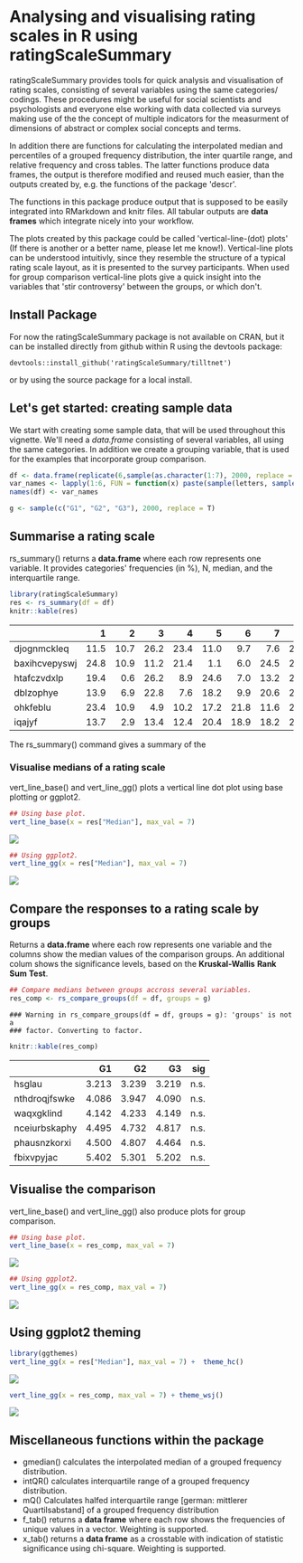 # Analysing and visualising rating scales in R using ratingScaleSummary

ratingScaleSummary provides tools for quick analysis and visualisation of rating scales,
consisting of several variables using the same categories/
codings. These procedures might be useful for social scientists and psychologists
and everyone else working with data collected via surveys making use of the the
concept of multiple indicators for the measurment of dimensions of abstract or
complex social concepts and terms. 

In addition there are functions for calculating the interpolated median
and percentiles of a grouped frequency distribution, the inter quartile range,
and relative frequency and cross tables. The latter functions produce data
frames, the output is therefore modified and reused much easier, than the
outputs created by, e.g. the functions of the package 'descr'.

The functions in this package produce output that is supposed to be easily integrated into
RMarkdown and knitr files. All tabular outputs are **data frames** which integrate nicely into your
workflow.

The plots created by this package could be called 'vertical-line-(dot) plots' (If there is another
or a better name, please let me know!). Vertical-line plots can be understood intuitivly, since
they resemble the structure of a typical rating scale layout, as it is presented to the survey 
participants. When used for group comparison vertical-line plots give a quick insight into the 
variables that 'stir controversy' between the groups, or which don't.


## Install Package

For now the ratingScaleSummary package is not available on CRAN, but it can be
installed directly from github within R using the devtools package:

    devtools::install_github('ratingScaleSummary/tilltnet')

or by using the source package for a local install.

## Let's get started: creating sample data

We start with creating some sample data, that will be used throughout this
vignette. We'll need a *data.frame* consisting of several variables, all using the
same categories. In addition we create a grouping variable, that is used for
the examples that incorporate group comparison.


```r
df <- data.frame(replicate(6,sample(as.character(1:7), 2000, replace = T, prob = sample(1:100/100, 7))))
var_names <- lapply(1:6, FUN = function(x) paste(sample(letters, sample(6:13, 1)), collapse = ""))
names(df) <- var_names

g <- sample(c("G1", "G2", "G3"), 2000, replace = T)
```


## Summarise a rating scale

rs_summary() returns a **data.frame** where each row
represents one variable. It provides categories' frequencies (in %),
N, median, and the interquartile range.

```r
library(ratingScaleSummary)
res <- rs_summary(df = df)
knitr::kable(res)
```

|              |    1|    2|    3|    4|    5|    6|    7|    N| Median| intQR| NA|
|:-------------|----:|----:|----:|----:|----:|----:|----:|----:|------:|-----:|--:|
|djognmckleq   | 11.5| 10.7| 26.2| 23.4| 11.0|  9.7|  7.6| 2000|  3.571| 2.188|  0|
|baxihcvepyswj | 24.8| 10.9| 11.2| 21.4|  1.1|  6.0| 24.5| 2000|  3.643| 4.899|  0|
|htafczvdxlp   | 19.4|  0.6| 26.2|  8.9| 24.6|  7.0| 13.2| 2000|  3.919| 2.616|  0|
|dblzophye     | 13.9|  6.9| 22.8|  7.6| 18.2|  9.9| 20.6| 2000|  4.337| 3.377|  0|
|ohkfeblu      | 23.4| 10.9|  4.9| 10.2| 17.2| 21.8| 11.6| 2000|  4.535| 4.239|  0|
|iqajyf        | 13.7|  2.9| 13.4| 12.4| 20.4| 18.9| 18.2| 2000|  4.869| 3.015|  0|

The rs_summary() command gives a summary of the

### Visualise medians of a rating scale

vert_line_base() and vert_line_gg() plots a vertical line dot plot using base plotting or ggplot2.


```r
## Using base plot.
vert_line_base(x = res["Median"], max_val = 7)
```

![](readme_files/figure-html/unnamed-chunk-3-1.png)<!-- -->

```r
## Using ggplot2.
vert_line_gg(x = res["Median"], max_val = 7)
```

![](readme_files/figure-html/unnamed-chunk-3-2.png)<!-- -->

## Compare the responses to a rating scale by groups

Returns a **data.frame** where each row represents one variable
and the columns show the median values of the comparison groups. An additional
colum shows the significance levels, based on the **Kruskal-Wallis** **Rank**
**Sum** **Test**.



```r
## Compare medians between groups accross several variables.
res_comp <- rs_compare_groups(df = df, groups = g)
```

```
### Warning in rs_compare_groups(df = df, groups = g): 'groups' is not a
### factor. Converting to factor.
```

```r
knitr::kable(res_comp)
```

|                |    G1 |    G2 |   G3  |sig   |
|:-------------- |------:|------:|------:|-----:|
|hsglau          | 3.213 | 3.239 |3.219  |n.s.  |
|nthdroqjfswke   | 4.086 | 3.947 |4.090  |n.s.  |
|waqxgklind      | 4.142 | 4.233 |4.149  |n.s.  |
|nceiurbskaphy   | 4.495 | 4.732 |4.817  |n.s.  |
|phausnzkorxi    | 4.500 | 4.807 |4.464  |n.s.  |
|fbixvpyjac      | 5.402 | 5.301 |5.202  |n.s.  |

## Visualise the comparison

vert_line_base() and vert_line_gg() also produce plots for group comparison.


```r
## Using base plot.
vert_line_base(x = res_comp, max_val = 7)
```

![](readme_files/figure-html/unnamed-chunk-5-1.png)<!-- -->

```r
## Using ggplot2.
vert_line_gg(x = res_comp, max_val = 7)
```

![](readme_files/figure-html/unnamed-chunk-5-2.png)<!-- -->

## Using ggplot2 theming


```r
library(ggthemes)
vert_line_gg(x = res["Median"], max_val = 7) +  theme_hc()
```

![](readme_files/figure-html/unnamed-chunk-6-1.png)<!-- -->

```r
vert_line_gg(x = res_comp, max_val = 7) + theme_wsj()
```

![](readme_files/figure-html/unnamed-chunk-6-2.png)<!-- -->


## Miscellaneous functions within the package

 - gmedian() calculates the interpolated median of a grouped
   frequency distribution.
 - intQR() calculates interquartile range of a grouped frequency
   distribution.
 - mQ() Calculates halfed interquartile range [german: mittlerer 
   Quartilsabstand] of a grouped frequency distribution
 - f_tab() returns a **data frame** where each row shows the
   frequencies of unique values in a vector. Weighting is supported.
 - x_tab() returns a **data frame** as a crosstable with indication of 
   statistic significance using chi-square. Weighting is supported.

